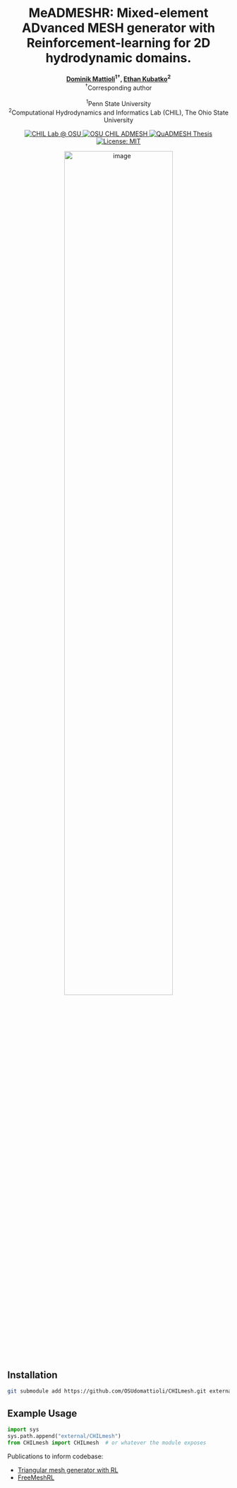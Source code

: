 <h1 align="center">
  MeADMESHR: Mixed-element ADvanced MESH generator with Reinforcement-learning for 2D hydrodynamic domains.
</h1>

<p align="center">
  <strong><a href="https://scholar.google.com/citations?user=IBFSkOcAAAAJ&hl=en">Dominik Mattioli</a><sup>1†</sup>, <a href="https://scholar.google.com/citations?user=mYPzjIwAAAAJ&hl=en">Ethan Kubatko</a><sup>2</sup></strong><br>
  <sup>†</sup>Corresponding author<br><br>
  <sup>1</sup>Penn State University<br>
  <sup>2</sup>Computational Hydrodynamics and Informatics Lab (CHIL), The Ohio State University
</p>

<p align="center">
  <a href="https://ceg.osu.edu/computational-hydrodynamics-and-informatics-laboratory">
    <img src="https://img.shields.io/badge/CHIL%20Lab%20@%20OSU-a7b1b7?logo=academia&logoColor=ba0c2f&labelColor=ba0c2f" alt="CHIL Lab @ OSU">
  </a>
  <a href="https://ceg.osu.edu/computational-hydrodynamics-and-informatics-laboratory">
    <img src="https://img.shields.io/badge/OSU_CHIL-ADMESH-66bb33?logo=github&logoColor=ba0c2f&labelColor=ffffff" alt="OSU CHIL ADMESH">
  </a>
  <a href="https://github.com/user-attachments/files/19724263/QuADMESH-Thesis.pdf">
    <img src="https://img.shields.io/badge/Thesis-QuADMESH-ba0c2f?style=flat-square&logo=book&logoColor=white&labelColor=cfd4d8" alt="QuADMESH Thesis">
  </a>
  <a href="https://github.com/domattioli/QuADMESHRL/blob/4cdc85418f2d357f28634365edde7a7f43ac99eb/LICENSE">
    <img src="https://img.shields.io/badge/License-MIT-blue.svg?style=flat-square" alt="License: MIT">
  </a>
</p>
<p align="center">
  <img src="https://github.com/user-attachments/assets/265ae167-ad40-4bb3-82c6-1602d6d31ba7" alt="image", width="70%">
</p>

## Installation
```bash
git submodule add https://github.com/OSUdomattioli/CHILmesh.git external/CHILmesh
````

## Example Usage
```python
import sys
sys.path.append("external/CHILmesh")
from CHILmesh import CHILmesh  # or whatever the module exposes
```


Publications to inform codebase:
- [Triangular mesh generator with RL](https://arxiv.org/html/2504.03610v1)
- [FreeMeshRL](https://arxiv.org/abs/2203.11203)

